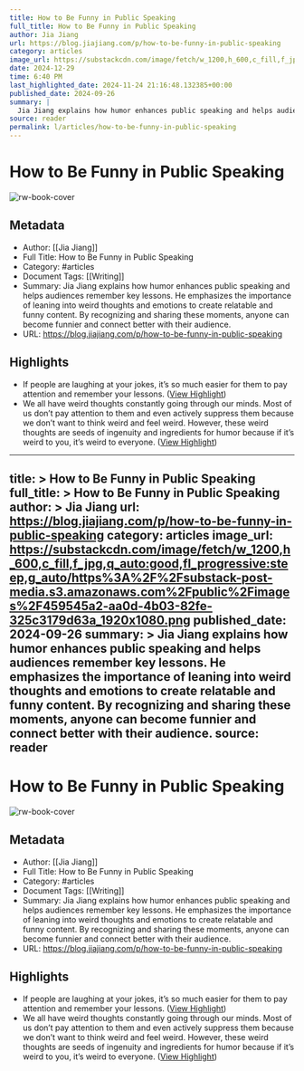 ```yaml
---
title: How to Be Funny in Public Speaking
full_title: How to Be Funny in Public Speaking
author: Jia Jiang
url: https://blog.jiajiang.com/p/how-to-be-funny-in-public-speaking
category: articles
image_url: https://substackcdn.com/image/fetch/w_1200,h_600,c_fill,f_jpg,q_auto:good,fl_progressive:steep,g_auto/https%3A%2F%2Fsubstack-post-media.s3.amazonaws.com%2Fpublic%2Fimages%2F459545a2-aa0d-4b03-82fe-325c3179d63a_1920x1080.png
date: 2024-12-29
time: 6:40 PM
last_highlighted_date: 2024-11-24 21:16:48.132385+00:00
published_date: 2024-09-26
summary: |
  Jia Jiang explains how humor enhances public speaking and helps audiences remember key lessons. He emphasizes the importance of leaning into weird thoughts and emotions to create relatable and funny content. By recognizing and sharing these moments, anyone can become funnier and connect better with their audience.
source: reader
permalink: l/articles/how-to-be-funny-in-public-speaking
---
```

# How to Be Funny in Public Speaking

![rw-book-cover](https://substackcdn.com/image/fetch/w_1200,h_600,c_fill,f_jpg,q_auto:good,fl_progressive:steep,g_auto/https%3A%2F%2Fsubstack-post-media.s3.amazonaws.com%2Fpublic%2Fimages%2F459545a2-aa0d-4b03-82fe-325c3179d63a_1920x1080.png)

## Metadata
- Author: [[Jia Jiang]]
- Full Title: How to Be Funny in Public Speaking
- Category: #articles
- Document Tags: [[Writing]] 
- Summary: Jia Jiang explains how humor enhances public speaking and helps audiences remember key lessons. He emphasizes the importance of leaning into weird thoughts and emotions to create relatable and funny content. By recognizing and sharing these moments, anyone can become funnier and connect better with their audience.
- URL: https://blog.jiajiang.com/p/how-to-be-funny-in-public-speaking

## Highlights
- If people are laughing at your jokes, it’s so much easier for them to pay attention and remember your lessons. ([View Highlight](https://read.readwise.io/read/01jdg0c6052gstw0nvcjr8ve62))
- We all have weird thoughts constantly going through our minds. Most of us don’t pay attention to them and even actively suppress them because we don’t want to think weird and feel weird.
  However, these weird thoughts are seeds of ingenuity and ingredients for humor because if it’s weird to you, it’s weird to everyone. ([View Highlight](https://read.readwise.io/read/01jdg0hh8kn5fhw1g10k6wk3xy))


---
title: >
  How to Be Funny in Public Speaking
full_title: >
  How to Be Funny in Public Speaking
author: >
  Jia Jiang
url: https://blog.jiajiang.com/p/how-to-be-funny-in-public-speaking
category: articles
image_url: https://substackcdn.com/image/fetch/w_1200,h_600,c_fill,f_jpg,q_auto:good,fl_progressive:steep,g_auto/https%3A%2F%2Fsubstack-post-media.s3.amazonaws.com%2Fpublic%2Fimages%2F459545a2-aa0d-4b03-82fe-325c3179d63a_1920x1080.png
published_date: 2024-09-26
summary: >
  Jia Jiang explains how humor enhances public speaking and helps audiences remember key lessons. He emphasizes the importance of leaning into weird thoughts and emotions to create relatable and funny content. By recognizing and sharing these moments, anyone can become funnier and connect better with their audience.
source: reader
---
# How to Be Funny in Public Speaking

![rw-book-cover](https://substackcdn.com/image/fetch/w_1200,h_600,c_fill,f_jpg,q_auto:good,fl_progressive:steep,g_auto/https%3A%2F%2Fsubstack-post-media.s3.amazonaws.com%2Fpublic%2Fimages%2F459545a2-aa0d-4b03-82fe-325c3179d63a_1920x1080.png)

## Metadata
- Author: [[Jia Jiang]]
- Full Title: How to Be Funny in Public Speaking
- Category: #articles
- Document Tags: [[Writing]] 
- Summary: Jia Jiang explains how humor enhances public speaking and helps audiences remember key lessons. He emphasizes the importance of leaning into weird thoughts and emotions to create relatable and funny content. By recognizing and sharing these moments, anyone can become funnier and connect better with their audience.
- URL: https://blog.jiajiang.com/p/how-to-be-funny-in-public-speaking

## Highlights
- If people are laughing at your jokes, it’s so much easier for them to pay attention and remember your lessons. ([View Highlight](https://read.readwise.io/read/01jdg0c6052gstw0nvcjr8ve62))
- We all have weird thoughts constantly going through our minds. Most of us don’t pay attention to them and even actively suppress them because we don’t want to think weird and feel weird.
  However, these weird thoughts are seeds of ingenuity and ingredients for humor because if it’s weird to you, it’s weird to everyone. ([View Highlight](https://read.readwise.io/read/01jdg0hh8kn5fhw1g10k6wk3xy))


